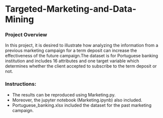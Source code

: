 # Targeted-Marketing-and-Data-Mining

### Project Overview
In this project, it is desired to illustrate how analyzing the information from a previous marketing campaign for a term deposit can increase the effectiveness of the future campaign.The dataset is for Portuguese banking institution and includes 16 attributes and one target variable which determines whether the client accepted to subscribe to the term deposit or not. 

### Instructions:
- The results can be reproduced using Marketing.py. 
- Moreover, the jupyter notebook (Marketing.ipynb) also included. 
- Portuguese_banking.xlsx included the dataset for the past marketing campaign.
